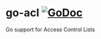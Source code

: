 # go-acl [![GoDoc](https://godoc.org/github.com/joshlf/go-acl?status.svg)](https://godoc.org/github.com/joshlf/go-acl)
Go support for Access Control Lists
